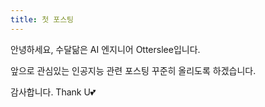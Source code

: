 ```yaml
---
title: 첫 포스팅
---
```

안녕하세요, 수달닮은 AI 엔지니어 Otterslee입니다.

앞으로 관심있는 인공지능 관련 포스팅 꾸준히 올리도록 하겠습니다.

감사합니다. Thank U💕
